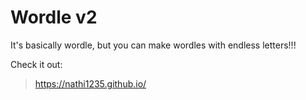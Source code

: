 # Wordle v2
It's basically wordle, but you can make wordles with endless letters!!!

Check it out: 
> https://nathi1235.github.io/
